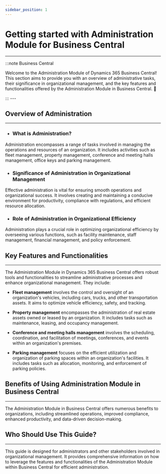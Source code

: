 ```yaml
---
sidebar_position: 1
---
```


# Getting started with Administration Module for Business Central
---

:::note Business Central
<div class="container">
    <div class="custom-note">
        <p>Welcome to the Administration Module of Dynamics 365 Business Central! This section aims to provide you with an overview of administrative tasks, their significance in organizational management, and the key features and functionalities offered by the Administration Module in Business Central. 🤗</p>
    </div>
</div>
:::
---

## Overview of Administration
---
- ### What is Administration?

Administration encompasses a range of tasks involved in managing the operations and resources of an organization. It includes activities such as fleet management, property management, conference and meeting halls management, office keys and parking management.

- ### Significance of Administration in Organizational Management
Effective administration is vital for ensuring smooth operations and organizational success. It involves creating and maintaining a conducive environment for productivity, compliance with regulations, and efficient resource allocation.

- ### Role of Administration in Organizational Efficiency
Administration plays a crucial role in optimizing organizational efficiency by overseeing various functions, such as facility maintenance, staff management, financial management, and policy enforcement.

## Key Features and Functionalities
---
The Administration Module in Dynamics 365 Business Central offers robust tools and functionalities to streamline administrative processes and enhance organizational management.
They include:
- **Fleet management** involves the control and oversight of an organization's vehicles, including cars, trucks, and other transportation assets. It aims to optimize vehicle efficiency, safety, and tracking.

- **Property management** encompasses the administration of real estate assets owned or leased by an organization. It includes tasks such as maintenance, leasing, and occupancy management.

- **Conference and meeting halls management** involves the scheduling, coordination, and facilitation of meetings, conferences, and events within an organization's premises.

- **Parking management** focuses on the efficient utilization and organization of parking spaces within an organization's facilities. It includes tasks such as allocation, monitoring, and enforcement of parking policies.


## Benefits of Using Administration Module in Business Central
---

The Administration Module in Business Central offers numerous benefits to organizations, including streamlined operations, improved compliance, enhanced productivity, and data-driven decision-making.

## Who Should Use This Guide?
---

This guide is designed for administrators and other stakeholders involved in organizational management. It provides comprehensive information on how to leverage the features and functionalities of the Administration Module within Business Central for efficient administration.
